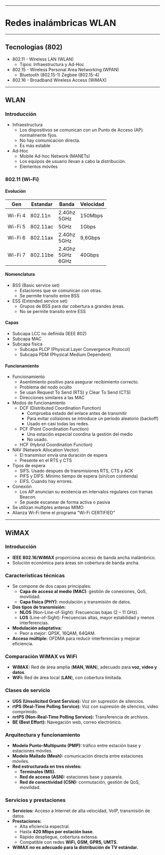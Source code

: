 
---
# Redes inalámbricas WLAN
---
## Tecnologías (802)
- 802.11 - Wireless LAN (WLAN)
	- Tipos: Infraestructura y Ad-Hoc
- 802.15 - Wireless Personal Area Networking (WPAN)
	- Bluetooth (802.15-1) Zegbee (802.15-4)
- 802.16 - Broadband Wireless Access (WiMAX)
---
## WLAN
### Introducción
- Infraestructura
	- Los dispositivos se comunican con un Punto de Acceso (AP) normalmente fijos.
	- No hay comunicacion directa.
	- Es más estable
- Ad-Hoc
	- Mobile Ad-hoc Network (MANETs)
	- Los equipos de usuario llevan a cabo la distribución. 
	- Elementos móviles
### 802.11 (Wi-Fi)
#### Evolución 

| Gen     | Estandar | Banda                  | Velocidad |
| ------- | -------- | ---------------------- | --------- |
| Wi-Fi 4 | 802.11n  | 2.4Ghz<br>5GHz         | 150Mbps   |
| Wi-Fi 5 | 802.11ac | 5GHz                   | 1Gbps     |
| Wi-Fi 6 | 802.11ax | 2.4Ghz<br>5GHz         | 9,6Gbps   |
| Wi-Fi 7 | 802.11be | 2.4Ghz<br>5GHz<br>6GHz | 40Gbps    |
#### Nomenclatura
- BSS (Basic service set)
	- Estaciones que se comunican con otras.
	- Se permite transito entre BSS
- ESS (Extended service set)
	- Grupos de BSS para dar cobertura a grandes áreas.
	- No se permite transito entre ESS
#### Capas
- Subcapa LCC no definida (IEEE 802)
- Subcapa MAC
- Subcapa física 
	- Subcapa PLCP (Physical Layer Convergence Protocol)
	- Subcapa PDM (Physical Medium Dependent)
#### Funcionamiento
- Funcionamiento
	- Asentimiento positivo para asegurar recibimiento correcto.
	- Problema del nodo oculto
	- Se usan Request To Send (RTS) y Clear To Send (CTS)
	- Direcciones similares a las MAC
- Modos de funcionamiento
	- DCF (Distributed Coordination Function)
		- Comprueba estado del enlace antes de transmitir
		- Para evitar colisiones se introduce un periodo aleatorio (backoff)
		- Usado en casi todas las redes.
	- PCF (Point Coordination Function)
		- Una estación especial coordina la gestión del medio
		- No usado.
	- HCF (Hybrid Coordination Function)
- NAV (Network Allocation Vector)
	- El transmisor envía una duración de espera
	- Presente en el RTS y CTS
- Tipos de espera
	- SIFS. Usado despues de transmisiones RTS, CTS y ACK
	- PIFS y DIFS. Minimo tiempo de espera (sin/con contienda)
	- EIFS. Cuando hay errores.
- Conexión
	- Los AP anuncian su existencia en intervalos regulares con tramas Beacon.
	- Se puede escanear de forma activa o pasiva
- Se utilizan multiples antenas MIMO
- Alianza Wi-Fi tiene el programa "Wi-Fi CERTIFIED"
---
## WiMAX
### Introducción
- **IEEE 802.16/WiMAX** proporciona acceso de banda ancha inalámbrico.
- Solución económica para áreas sin cobertura de banda ancha.
### Características técnicas
- Se compone de dos capas principales:
    - **Capa de acceso al medio (MAC)**: gestión de conexiones, QoS, movilidad.
    - **Capa física (PHY)**: modulación y transmisión de datos.
- **Dos tipos de transmisión:**
    - **NLOS** (Non-Line-of-Sight): Frecuencias bajas (2 – 11 GHz).
    - **LOS** (Line-of-Sight): Frecuencias altas, mayor estabilidad y menos interferencias.
- **Modulación adaptativa:**
	- Peor a mejor: QPSK, 16QAM, 64QAM.
- **Acceso múltiple:** OFDMA para reducir interferencias y mejorar eficiencia.
### Comparación WiMAX vs WiFi
- **WiMAX:** Red de área amplia (**MAN, WAN**), adecuado para **voz, video y datos**.
- **WiFi:** Red de área local (**LAN**), con cobertura limitada.

### Clases de servicio
- **UGS (Unsolicited Grant Service):** Voz sin supresión de silencios.
- **rtPS (Real-Time Polling Service):** Voz con supresión de silencios, video comprimido.
- **nrtPS (Non-Real-Time Polling Service):** Transferencia de archivos.
- **BE (Best Effort):** Navegación web, correo electrónico.
### Arquitectura y funcionamiento 
- **Modelo Punto-Multipunto (PMP):** tráfico entre estación base y estaciones móviles.
- **Modelo Mallado (Mesh):** comunicación directa entre estaciones móviles.
- **Red estructurada en tres niveles:**
    - **Terminales (MS).**
    - **Red de acceso (ASN):** estaciones base y pasarela.
    - **Red de conectividad (CSN):** conmutación, gestión de QoS, movilidad.
### Servicios y prestaciones
- **Servicios:** Acceso a Internet de alta velocidad, VoIP, transmisión de datos.
- **Prestaciones:**
    - Alta eficiencia espectral.
    - Hasta **420 Mbps por estación base**.
    - Rápido despliegue, cobertura extensa.
    - Compatible con redes **WiFi, GSM, GPRS, UMTS**.
- **WiMAX no es adecuado para la distribución de TV estándar.**
